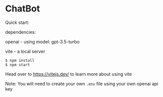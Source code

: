 # ChatBot

Quick start:

dependencies:

openai - using model: gpt-3.5-turbo

vite - a local server

```
$ npm install
$ npm start
```

Head over to https://vitejs.dev/ to learn more about using vite

Note: You will need to create your own `.env` file using your own openai api key
